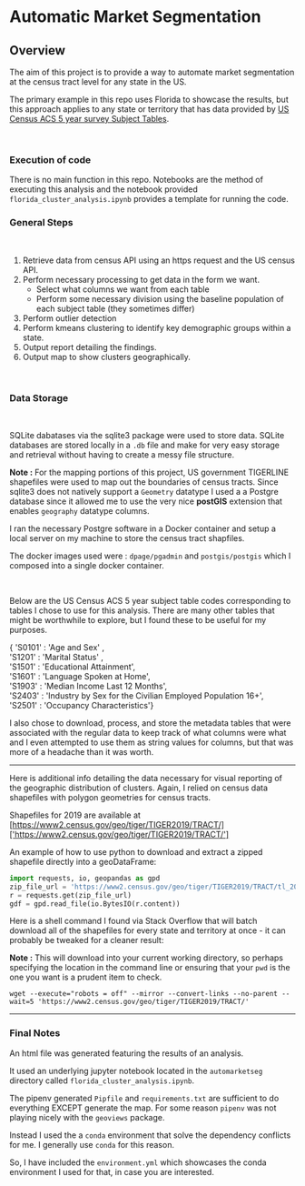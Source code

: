 <h1> Automatic Market Segmentation </h1>

<h2> Overview </h2>

The aim of this project is to provide a way to automate market segmentation
at the census tract level for any state in the US.

The primary example in this repo uses Florida to showcase the results, but this approach applies to any state or territory
that has data provided by [US Census ACS 5 year survey Subject Tables](https://data.census.gov/cedsci/all?d=ACS%205-Year%20Estimates%20Subject%20Tables).


<br/>

<h3> <b> Execution of code </b> </h3>

There is no main function in this repo. Notebooks are the method of executing this analysis and the notebook
provided `florida_cluster_analysis.ipynb` provides a template for running the code.

<h3> General Steps </h3>

<br/>

1. Retrieve data from census API using an https request and the US census API.
2. Perform necessary processing to get data in the form we want.
    - Select what columns we want from each table
    - Perform some necessary division using the baseline population of each subject table (they sometimes differ)
3. Perform outlier detection
4. Perform kmeans clustering to identify key demographic groups within a state.
5. Output report detailing the findings.
6. Output map to show clusters geographically.

<br/>

<h3> Data Storage </h3>

<br/>

SQLite dabatases via the sqlite3 package were used to store data. SQLite databases are stored
locally in a `.db` file and make for very easy storage and retrieval without having to create
a messy file structure.

**Note :** For the mapping portions of this project, US government TIGERLINE shapefiles were used to map out
the boundaries of census tracts. Since sqlite3 does not natively support a `Geometry` datatype I used
a a Postgre database since it allowed me to use the very nice **postGIS** extension that enables `geography` datatype columns.

I ran the necessary Postgre software in a Docker container and setup a local server on my machine to store the
census tract shapfiles.

The docker images used were : `dpage/pgadmin` and `postgis/postgis` which I composed into a single docker container.

<br/>

Below are the US Census ACS 5 year subject table codes corresponding to tables I chose to use
for this analysis. There are many other tables that might be worthwhile to explore, but I found
these to be useful for my purposes.

{ 'S0101' : 'Age and Sex' ,  
  'S1201' : 'Marital Status' ,  
  'S1501' : 'Educational Attainment',  
  'S1601' : 'Language Spoken at Home',  
  'S1903' : 'Median Income Last 12 Months',  
  'S2403' : 'Industry by Sex for the Civilian Employed Population 16+',  
  'S2501' : 'Occupancy Characteristics'}


I also chose to download, process, and store the metadata tables that were associated with the regular data
to keep track of what columns were what and I even attempted to use them as string values for columns, but
that was more of a headache than it was worth.

--------------

Here is additional info detailing  the data necessary for visual reporting of the geographic distribution of clusters. 
Again, I relied on census data shapefiles with polygon geometries for census tracts.

Shapefiles for 2019 are available at [https://www2.census.gov/geo/tiger/TIGER2019/TRACT/]['https://www2.census.gov/geo/tiger/TIGER2019/TRACT/']

An example of how to use python to download and extract a zipped shapefile directly into a 
geoDataFrame:

```python
import requests, io, geopandas as gpd
zip_file_url = 'https://www2.census.gov/geo/tiger/TIGER2019/TRACT/tl_2019_12_tract.zip'
r = requests.get(zip_file_url)
gdf = gpd.read_file(io.BytesIO(r.content))
```

Here is a shell command I found via Stack Overflow that will batch download all of the shapefiles for every
state and territory at once - it can probably be tweaked for a cleaner result:

**Note :** This will download into your current working directory, so perhaps specifying the location in the command
line or ensuring that your `pwd` is the one you want is a prudent item to check.

`wget --execute="robots = off" --mirror --convert-links --no-parent --wait=5 'https://www2.census.gov/geo/tiger/TIGER2019/TRACT/'`

-----------

<h3> Final Notes </h3>

An html file was generated featuring the results of an analysis.

It used an underlying jupyter notebook located in the `automarketseg` directory called `florida_cluster_analysis.ipynb`.

The pipenv generated `Pipfile` and `requirements.txt` are sufficient to do everything EXCEPT generate the map. For some reason
`pipenv` was not playing nicely with the `geoviews` package.

Instead I used the a `conda` environment that solve the dependency conflicts for me. I generally use `conda` for this reason.

So, I have included the `environment.yml` which showcases the conda environment I used for that, in case you are interested.


